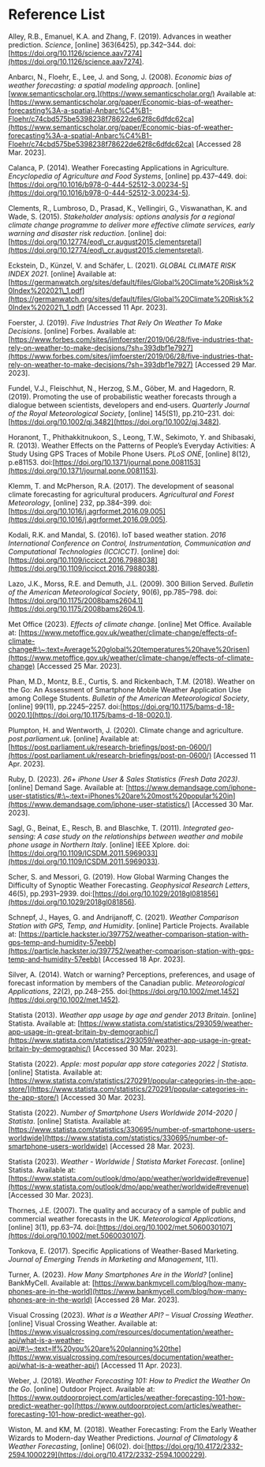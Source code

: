 # Reference List

Alley, R.B., Emanuel, K.A. and Zhang, F. (2019). Advances in weather prediction. _Science_, \[online] 363(6425), pp.342–344. doi:[https://doi.org/10.1126/science.aav7274](https://doi.org/10.1126/science.aav7274).

Anbarcı, N., Floehr, E., Lee, J. and Song, J. (2008). _Economic bias of weather forecasting: a spatial modeling approach_. \[online] [www.semanticscholar.org.](https://www.semanticscholar.org/) Available at: [https://www.semanticscholar.org/paper/Economic-bias-of-weather-forecasting%3A-a-spatial-Anbarc%C4%B1-Floehr/c74cbd575be5398238f78622de62f8c6dfdc62ca](https://www.semanticscholar.org/paper/Economic-bias-of-weather-forecasting%3A-a-spatial-Anbarc%C4%B1-Floehr/c74cbd575be5398238f78622de62f8c6dfdc62ca) \[Accessed 28 Mar. 2023].

Calanca, P. (2014). Weather Forecasting Applications in Agriculture. _Encyclopedia of Agriculture and Food Systems_, \[online] pp.437–449. doi:[https://doi.org/10.1016/b978-0-444-52512-3.00234-5](https://doi.org/10.1016/b978-0-444-52512-3.00234-5).

Clements, R., Lumbroso, D., Prasad, K., Vellingiri, G., Viswanathan, K. and Wade, S. (2015). _Stakeholder analysis: options analysis for a regional climate change programme to deliver more effective climate services, early warning and disaster risk reduction_. \[online] doi:[https://doi.org/10.12774/eod\_cr.august2015.clementsretal](https://doi.org/10.12774/eod\_cr.august2015.clementsretal).

Eckstein, D., Künzel, V. and Schäfer, L. (2021). _GLOBAL CLIMATE RISK INDEX 2021_. \[online] Available at: [https://germanwatch.org/sites/default/files/Global%20Climate%20Risk%20Index%202021\_1.pdf](https://germanwatch.org/sites/default/files/Global%20Climate%20Risk%20Index%202021\_1.pdf) \[Accessed 11 Apr. 2023].

Foerster, J. (2019). _Five Industries That Rely On Weather To Make Decisions_. \[online] Forbes. Available at: [https://www.forbes.com/sites/jimfoerster/2019/06/28/five-industries-that-rely-on-weather-to-make-decisions/?sh=393dbf1e7927](https://www.forbes.com/sites/jimfoerster/2019/06/28/five-industries-that-rely-on-weather-to-make-decisions/?sh=393dbf1e7927) \[Accessed 29 Mar. 2023].

Fundel, V.J., Fleischhut, N., Herzog, S.M., Göber, M. and Hagedorn, R. (2019). Promoting the use of probabilistic weather forecasts through a dialogue between scientists, developers and end‐users. _Quarterly Journal of the Royal Meteorological Society_, \[online] 145(S1), pp.210–231. doi:[https://doi.org/10.1002/qj.3482](https://doi.org/10.1002/qj.3482).

Horanont, T., Phithakkitnukoon, S., Leong, T.W., Sekimoto, Y. and Shibasaki, R. (2013). Weather Effects on the Patterns of People’s Everyday Activities: A Study Using GPS Traces of Mobile Phone Users. _PLoS ONE_, \[online] 8(12), p.e81153. doi:[https://doi.org/10.1371/journal.pone.0081153](https://doi.org/10.1371/journal.pone.0081153).

Klemm, T. and McPherson, R.A. (2017). The development of seasonal climate forecasting for agricultural producers. _Agricultural and Forest Meteorology_, \[online] 232, pp.384–399. doi:[https://doi.org/10.1016/j.agrformet.2016.09.005](https://doi.org/10.1016/j.agrformet.2016.09.005).

Kodali, R.K. and Mandal, S. (2016). IoT based weather station. _2016 International Conference on Control, Instrumentation, Communication and Computational Technologies (ICCICCT)_. \[online] doi:[https://doi.org/10.1109/iccicct.2016.7988038](https://doi.org/10.1109/iccicct.2016.7988038).

Lazo, J.K., Morss, R.E. and Demuth, J.L. (2009). 300 Billion Served. _Bulletin of the American Meteorological Society_, 90(6), pp.785–798. doi:[https://doi.org/10.1175/2008bams2604.1](https://doi.org/10.1175/2008bams2604.1).

Met Office (2023). _Effects of climate change_. \[online] Met Office. Available at: [https://www.metoffice.gov.uk/weather/climate-change/effects-of-climate-change#:\~:text=Average%20global%20temperatures%20have%20risen](https://www.metoffice.gov.uk/weather/climate-change/effects-of-climate-change) \[Accessed 25 Mar. 2023].

Phan, M.D., Montz, B.E., Curtis, S. and Rickenbach, T.M. (2018). Weather on the Go: An Assessment of Smartphone Mobile Weather Application Use among College Students. _Bulletin of the American Meteorological Society_, \[online] 99(11), pp.2245–2257. doi:[https://doi.org/10.1175/bams-d-18-0020.1](https://doi.org/10.1175/bams-d-18-0020.1).

Plumpton, H. and Wentworth, J. (2020). Climate change and agriculture. _post.parliament.uk_. \[online] Available at: [https://post.parliament.uk/research-briefings/post-pn-0600/](https://post.parliament.uk/research-briefings/post-pn-0600/) \[Accessed 11 Apr. 2023].

Ruby, D. (2023). _26+ iPhone User & Sales Statistics (Fresh Data 2023)_. \[online] Demand Sage. Available at: [https://www.demandsage.com/iphone-user-statistics/#:\~:text=iPhones%20are%20most%20popular%20in](https://www.demandsage.com/iphone-user-statistics/) \[Accessed 30 Mar. 2023].

Sagl, G., Beinat, E., Resch, B. and Blaschke, T. (2011). _Integrated geo-sensing: A case study on the relationships between weather and mobile phone usage in Northern Italy_. \[online] IEEE Xplore. doi:[https://doi.org/10.1109/ICSDM.2011.5969033](https://doi.org/10.1109/ICSDM.2011.5969033).

Scher, S. and Messori, G. (2019). How Global Warming Changes the Difficulty of Synoptic Weather Forecasting. _Geophysical Research Letters_, 46(5), pp.2931–2939. doi:[https://doi.org/10.1029/2018gl081856](https://doi.org/10.1029/2018gl081856).

Schnepf, J., Hayes, G. and Andrijanoff, C. (2021). _Weather Comparison Station with GPS, Temp, and Humidity_. \[online] Particle Projects. Available at: [https://particle.hackster.io/397752/weather-comparison-station-with-gps-temp-and-humidity-57eebb](https://particle.hackster.io/397752/weather-comparison-station-with-gps-temp-and-humidity-57eebb) \[Accessed 18 Apr. 2023].

Silver, A. (2014). Watch or warning? Perceptions, preferences, and usage of forecast information by members of the Canadian public. _Meteorological Applications_, 22(2), pp.248–255. doi:[https://doi.org/10.1002/met.1452](https://doi.org/10.1002/met.1452).

Statista (2013). _Weather app usage by age and gender 2013 Britain_. \[online] Statista. Available at: [https://www.statista.com/statistics/293059/weather-app-usage-in-great-britain-by-demographic/](https://www.statista.com/statistics/293059/weather-app-usage-in-great-britain-by-demographic/) \[Accessed 30 Mar. 2023].

Statista (2022). _Apple: most popular app store categories 2022 | Statista_. \[online] Statista. Available at: [https://www.statista.com/statistics/270291/popular-categories-in-the-app-store/](https://www.statista.com/statistics/270291/popular-categories-in-the-app-store/) \[Accessed 30 Mar. 2023].

Statista (2022). _Number of Smartphone Users Worldwide 2014-2020 | Statista_. \[online] Statista. Available at: [https://www.statista.com/statistics/330695/number-of-smartphone-users-worldwide](https://www.statista.com/statistics/330695/number-of-smartphone-users-worldwide) \[Accessed 28 Mar. 2023].

Statista (2023). _Weather - Worldwide | Statista Market Forecast_. \[online] Statista. Available at: [https://www.statista.com/outlook/dmo/app/weather/worldwide#revenue](https://www.statista.com/outlook/dmo/app/weather/worldwide#revenue) \[Accessed 30 Mar. 2023].

Thornes, J.E. (2007). The quality and accuracy of a sample of public and commercial weather forecasts in the UK. _Meteorological Applications_, \[online] 3(1), pp.63–74. doi:[https://doi.org/10.1002/met.5060030107](https://doi.org/10.1002/met.5060030107).

Tonkova, E. (2017). Specific Applications of Weather-Based Marketing. _Journal of Emerging Trends in Marketing and Management_, 1(1).

Turner, A. (2023). _How Many Smartphones Are in the World?_ \[online] BankMyCell. Available at: [https://www.bankmycell.com/blog/how-many-phones-are-in-the-world](https://www.bankmycell.com/blog/how-many-phones-are-in-the-world) \[Accessed 28 Mar. 2023].

Visual Crossing (2023). _What is a Weather API? – Visual Crossing Weather_. \[online] Visual Crossing Weather. Available at: [https://www.visualcrossing.com/resources/documentation/weather-api/what-is-a-weather-api/#:\~:text=If%20you%20are%20planning%20the](https://www.visualcrossing.com/resources/documentation/weather-api/what-is-a-weather-api/) \[Accessed 11 Apr. 2023].

Weber, J. (2018). _Weather Forecasting 101: How to Predict the Weather On the Go_. \[online] Outdoor Project. Available at: [https://www.outdoorproject.com/articles/weather-forecasting-101-how-predict-weather-go](https://www.outdoorproject.com/articles/weather-forecasting-101-how-predict-weather-go).

Wiston, M. and KM, M. (2018). Weather Forecasting: From the Early Weather Wizards to Modern-day Weather Predictions. _Journal of Climatology & Weather Forecasting_, \[online] 06(02). doi:[https://doi.org/10.4172/2332-2594.1000229](https://doi.org/10.4172/2332-2594.1000229).
